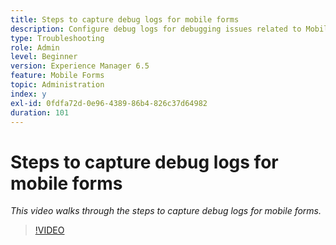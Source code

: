 ```yaml
---
title: Steps to capture debug logs for mobile forms
description: Configure debug logs for debugging issues related to Mobile forms
type: Troubleshooting
role: Admin
level: Beginner
version: Experience Manager 6.5
feature: Mobile Forms
topic: Administration
index: y
exl-id: 0fdfa72d-0e96-4389-86b4-826c37d64982
duration: 101
---
```

# Steps to capture debug logs for mobile forms

*This video walks through the steps to capture debug logs for mobile forms.*

>[!VIDEO](https://video.tv.adobe.com/v/335516?quality=12&learn=on)

